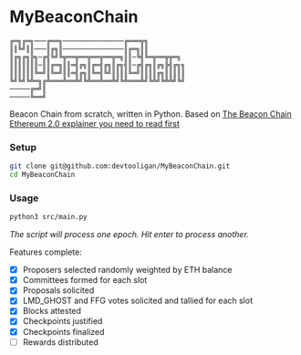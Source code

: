 # MyBeaconChain

```
╔═╗╔═╗───╔══╗───────────────╔═══╦╗
║║╚╝║║───║╔╗║───────────────║╔═╗║║
║╔╗╔╗╠╗─╔╣╚╝╚╦══╦══╦══╦══╦═╗║║─╚╣╚═╦══╦╦═╗
║║║║║║║─║║╔═╗║║═╣╔╗║╔═╣╔╗║╔╗╣║─╔╣╔╗║╔╗╠╣╔╗╗
║║║║║║╚═╝║╚═╝║║═╣╔╗║╚═╣╚╝║║║║╚═╝║║║║╔╗║║║║║
╚╝╚╝╚╩═╗╔╩═══╩══╩╝╚╩══╩══╩╝╚╩═══╩╝╚╩╝╚╩╩╝╚╝
─────╔═╝║
─────╚══╝
```
Beacon Chain from scratch, written in Python.  Based on [The Beacon Chain Ethereum 2.0 explainer you need to read first](https://ethos.dev/beacon-chain)


### Setup

```sh
git clone git@github.com:devtooligan/MyBeaconChain.git
cd MyBeaconChain
```


### Usage
```sh
python3 src/main.py
```

_The script will process one epoch.  Hit enter to process another._

Features complete:

- [x] Proposers selected randomly weighted by ETH balance
- [x] Committees formed for each slot
- [x] Proposals solicited
- [x] LMD_GHOST and FFG votes solicited and tallied for each slot
- [x] Blocks attested
- [x] Checkpoints justified
- [x] Checkpoints finalized
- [ ] Rewards distributed
